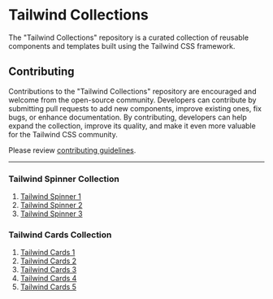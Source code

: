 # Tailwind Collections

The "Tailwind Collections" repository is a curated collection of reusable components and templates built using the Tailwind CSS framework.

## Contributing

Contributions to the "Tailwind Collections" repository are encouraged and welcome from the open-source community. Developers can contribute by submitting pull requests to add new components, improve existing ones, fix bugs, or enhance documentation. By contributing, developers can help expand the collection, improve its quality, and make it even more valuable for the Tailwind CSS community.

Please review [contributing guidelines](https://github.com/shamimsikder/tailwind-collections/blob/main/CONTRIBUTING.md).

<hr>

### Tailwind Spinner Collection 
1. [Tailwind Spinner 1](https://codepen.io/egoistdeveloper/pen/KKyxZZN)
2. [Tailwind Spinner 2](https://codepen.io/shamimsikder/pen/rNQMrXM)
3. [Tailwind Spinner 3](https://codepen.io/shamimsikder/pen/NWERgBm)

### Tailwind Cards Collection

 1. [Tailwind Cards 1](https://codepen.io/shamimsikder/pen/abQmaZL)
 1. [Tailwind Cards 2](https://codepen.io/shamimsikder/pen/ExONQgp)
 1. [Tailwind Cards 3](https://codepen.io/shamimsikder/pen/ExONQLG)
 1. [Tailwind Cards 4](https://codepen.io/shamimsikder/pen/YzRpLJR)
 1. [Tailwind Cards 5](https://codepen.io/shamimsikder/pen/PoxbLpJ)
